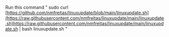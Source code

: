 Run this command 
" sudo curl [https://github.com/nmfreitas/linuxupdate/blob/main/linuxupdate.sh](https://raw.githubusercontent.com/nmfreitas/linuxupdate/main/linuxupdate.sh)https://raw.githubusercontent.com/nmfreitas/linuxupdate/main/linuxupdate.sh | bash linuxupdate.sh "
